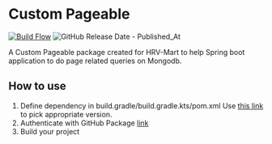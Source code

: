 # Custom Pageable
[![Build Flow](https://github.com/HRV-Mart/API-Call/actions/workflows/build.yml/badge.svg)](https://github.com/HRV-Mart/API-Call/actions/workflows/build.yml)
![GitHub Release Date - Published_At](https://img.shields.io/github/release-date/HRV-Mart/API-Call)

A Custom Pageable package created for HRV-Mart to help Spring boot application to do page related queries on Mongodb.
## How to use
1) Define dependency in build.gradle/build.gradle.kts/pom.xml
   Use [this link](https://github.com/orgs/HRV-Mart/packages?repo_name=API-Call) to pick appropriate version.
2) Authenticate with GitHub Package [link](https://docs.github.com/en/packages/working-with-a-github-packages-registry/working-with-the-gradle-registry#authenticating-with-a-personal-access-token)
3) Build your project